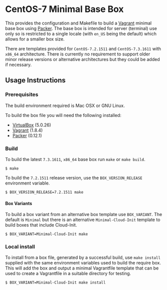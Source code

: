 # CentOS-7 Minimal Base Box

This provides the configuration and Makefile to build a [Vagrant](https://www.vagrantup.com) minimal base box using [Packer](https://www.packer.io). The base box is intended for server (terminal) use only so is restricted to a single locale (with `en_US` being the default) which allows for a smaller box size.

There are templates provided for `CentOS-7.2.1511` and `CentOS-7.3.1611` with `x86_64` architecture. There is currently no requirement to support older minor release versions or alternative architectures but they could be added if necessary.

## Usage Instructions

### Prerequisites

The build environment required is Mac OSX or GNU Linux.

To build the box file you will need the following installed:

- [VirtualBox](https://www.virtualbox.org) (5.0.26)
- [Vagrant](https://www.vagrantup.com) (1.8.4)
- [Packer](https://www.packer.io) (0.12.1)

### Build

To build the latest `7.3.1611`, `x86_64` base box run `make` or `make build`.

```
$ make
```

To build the `7.2.1511` release version, use the `BOX_VERSION_RELEASE` environment variable.

```
$ BOX_VERSION_RELEASE=7.2.1511 make
```

#### Box Variants

To build a box variant from an alternative box template use `BOX_VARIANT`. The default is `Minimal` but there is an alternative `Minimal-Cloud-Init` template to build boxes that include Cloud-Init.

```
$ BOX_VARIANT=Minimal-Cloud-Init make
```

### Local install

To install from a box file, generated by a successful build, use `make install` supplied with the same environment variables used to build the require box. This will add the box and output a minimal Vagrantfile template that can be used to create a Vagrantfile in a suitable directory for testing.

```
$ BOX_VARIANT=Minimal-Cloud-Init make install
```
